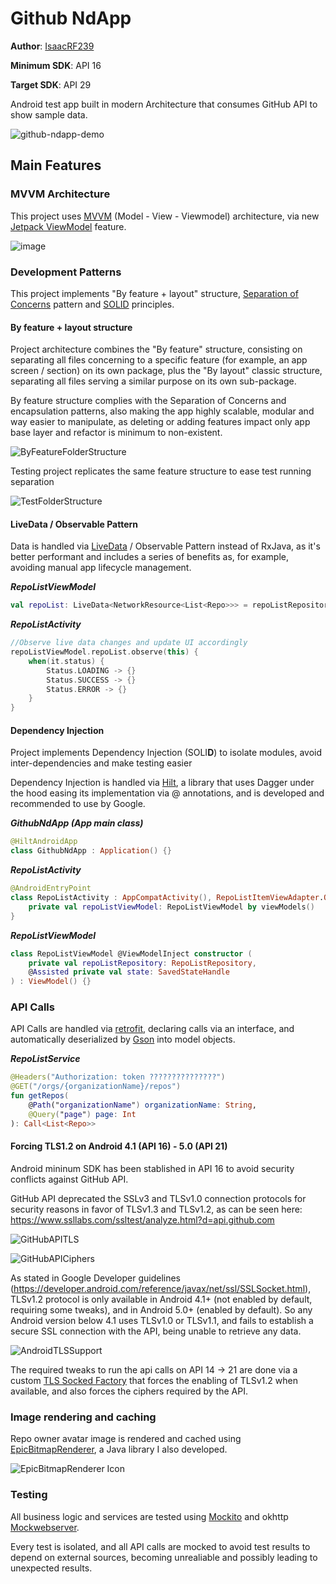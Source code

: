 # Github NdApp

**Author**: [IsaacRF239](https://isaacrf.com/about)

**Minimum SDK**: API 16

**Target SDK**: API 29

Android test app built in modern Architecture that consumes GitHub API to show sample data.

![github-ndapp-demo](https://user-images.githubusercontent.com/2803925/87967017-785a4400-cabe-11ea-9890-7fe077d2a221.gif)

## Main Features

### MVVM Architecture
This project uses [MVVM](https://developer.android.com/jetpack/docs/guide) (Model - View - Viewmodel) architecture, via new [Jetpack ViewModel](https://developer.android.com/topic/libraries/architecture/viewmodel) feature.

![image](https://user-images.githubusercontent.com/2803925/87967886-d3d90180-cabf-11ea-86fc-47e19eb460e7.png)

### Development Patterns
This project implements "By feature + layout" structure, [Separation of Concerns](https://en.wikipedia.org/wiki/Separation_of_concerns) pattern and [SOLID](https://en.wikipedia.org/wiki/SOLID) principles.

#### By feature + layout structure
Project architecture combines the "By feature" structure, consisting on separating all files concerning to a specific feature (for example, an app screen / section) on its own package, plus the "By layout" classic structure, separating all files serving a similar purpose on its own sub-package.

By feature structure complies with the Separation of Concerns and encapsulation patterns, also making the app highly scalable, modular and way easier to manipulate, as deleting or adding features impact only app base layer and refactor is minimum to non-existent.

![ByFeatureFolderStructure](https://user-images.githubusercontent.com/2803925/87969071-befd6d80-cac1-11ea-8b29-e421c1e3cc5c.png)

Testing project replicates the same feature structure to ease test running separation

![TestFolderStructure](https://user-images.githubusercontent.com/2803925/87969224-0126af00-cac2-11ea-9c4b-5f26ec355ef3.png)

#### LiveData / Observable Pattern
Data is handled via [LiveData](https://developer.android.com/topic/libraries/architecture/livedata) / Observable Pattern instead of RxJava, as it's better performant and includes a series of benefits as, for example, avoiding manual app lifecycle management.

***RepoListViewModel***
```Kotlin
val repoList: LiveData<NetworkResource<List<Repo>>> = repoListRepository.getRepos(organizationName)
```

***RepoListActivity***
```Kotlin
//Observe live data changes and update UI accordingly
repoListViewModel.repoList.observe(this) {
    when(it.status) {
        Status.LOADING -> {}
        Status.SUCCESS -> {}
        Status.ERROR -> {}
    }
}
```

#### Dependency Injection
Project implements Dependency Injection (SOLI**D**) to isolate modules, avoid inter-dependencies and make testing easier

Dependency Injection is handled via [Hilt](https://developer.android.com/training/dependency-injection/hilt-android), a library that uses Dagger under the hood easing its implementation via @ annotations, and is developed and recommended to use by Google.

***GithubNdApp (App main class)***
```Kotlin
@HiltAndroidApp
class GithubNdApp : Application() {}
```

***RepoListActivity***
```Kotlin
@AndroidEntryPoint
class RepoListActivity : AppCompatActivity(), RepoListItemViewAdapter.OnRepoListener {
    private val repoListViewModel: RepoListViewModel by viewModels()
}
```

***RepoListViewModel***
```Kotlin
class RepoListViewModel @ViewModelInject constructor (
    private val repoListRepository: RepoListRepository,
    @Assisted private val state: SavedStateHandle
) : ViewModel() {}
```

### API Calls
API Calls are handled via [retrofit](https://square.github.io/retrofit/), declaring calls via an interface, and automatically deserialized by [Gson](https://github.com/google/gson) into model objects.

***RepoListService***
```Kotlin
@Headers("Authorization: token ???????????????")
@GET("/orgs/{organizationName}/repos")
fun getRepos(
    @Path("organizationName") organizationName: String,
    @Query("page") page: Int
): Call<List<Repo>>
```

#### Forcing TLS1.2 on Android 4.1 (API 16) - 5.0 (API 21)
Android mininum SDK has been stablished in API 16 to avoid security conflicts against GitHub API.

GitHub API deprecated the SSLv3 and TLSv1.0 connection protocols for security reasons in favor of TLSv1.3 and TLSv1.2, as can be seen here: https://www.ssllabs.com/ssltest/analyze.html?d=api.github.com 

![GitHubAPITLS](https://user-images.githubusercontent.com/2803925/87972762-bc9e1200-cac7-11ea-97ef-79343834f69c.png)

![GitHubAPICiphers](https://user-images.githubusercontent.com/2803925/87972764-bd36a880-cac7-11ea-8b7f-cd91ea42630e.png)

As stated in Google Developer guidelines (https://developer.android.com/reference/javax/net/ssl/SSLSocket.html), TLSv1.2 protocol is only available in Android 4.1+ (not enabled by default, requiring some tweaks), and in Android 5.0+ (enabled by default). So any Android version below 4.1 uses TLSv1.0 or TLSv1.1, and fails to establish a secure SSL connection with the API, being unable to retrieve any data.

![AndroidTLSSupport](https://user-images.githubusercontent.com/2803925/87972766-bd36a880-cac7-11ea-9a15-66ceeb48607c.png)

The required tweaks to run the api calls on API 14 -> 21 are done via a custom [TLS Socked Factory](https://github.com/xing/test_android_isaacrf/blob/master/app/src/main/java/com/isaacrf/github_ndapp_repolist/shared/TLSSocketFactory.kt) that forces the enabling of TLSv1.2 when available, and also forces the ciphers required by the API.

### Image rendering and caching
Repo owner avatar image is rendered and cached using [EpicBitmapRenderer](https://github.com/IsaacRF/EpicBitmapRenderer), a Java library I also developed.

![EpicBitmapRenderer Icon](http://isaacrf.com/libs/epicbitmaprenderer/images/EpicBitmapRenderer-Icon.png)

### Testing
All business logic and services are tested using [Mockito](https://site.mockito.org/) and okhttp [Mockwebserver](https://github.com/square/okhttp/tree/master/mockwebserver).

Every test is isolated, and all API calls are mocked to avoid test results to depend on external sources, becoming unrealiable and possibly leading to unexpected results.
